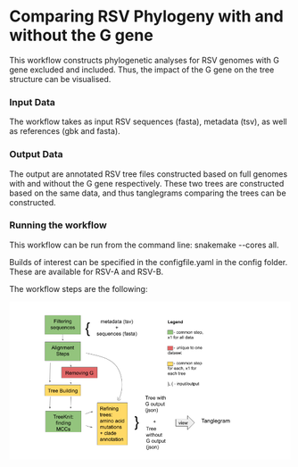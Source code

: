 # Comparing RSV Phylogeny with and without the G gene


This workflow constructs phylogenetic analyses for RSV genomes with G gene excluded and included.
Thus, the impact of the G gene on the tree structure can be visualised. 


### Input Data

The workflow takes as input RSV sequences (fasta), metadata (tsv), as well as references (gbk and fasta).

### Output Data

The output are annotated RSV tree files constructed based on full genomes with and without the G gene respectively.
These two trees are constructed based on the same data, and thus tanglegrams comparing the trees can be constructed.


### Running the workflow

This workflow can be run from the command line: snakemake --cores all.

Builds of interest can be specified in the configfile.yaml in the config folder. These are available for RSV-A and RSV-B.

The workflow steps are the following:

![Model](https://github.com/LauraU123/without_G_vs_with/blob/master/config/G-vs-rest-workflow.png)
